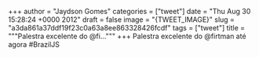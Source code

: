 
+++
author = "Jaydson Gomes"
categories = ["tweet"]
date = "Thu Aug 30 15:28:24 +0000 2012"
draft = false
image = "{TWEET_IMAGE}"
slug = "a3da861a37ddf19f23c0a63a8ee863328426fcdf"
tags = ["tweet"]
title = """Palestra excelente do @fi..."""
+++
Palestra excelente do @firtman até agora #BrazilJS
